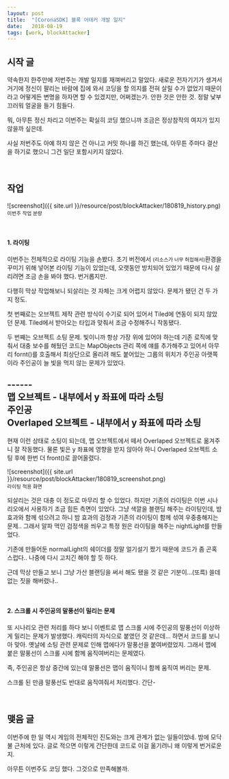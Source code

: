 ```yaml
---
layout: post
title:  "[CoronaSDK] 블록 어태커 개발 일지"
date:   2018-08-19
tags: [work, blockAttacker]
---
```


## 시작 글

  약속한지 한주만에 저번주는 개발 일지를 재껴버리고 말았다. 새로운 전자기기가 생겨서 거기에 정신이 팔리는 바람에 집에 와서 코딩을 할 의지를 전혀 살릴 수가 없었기 때문이라고 어떻게든 변명을 하자면 할 수 있겠지만, 어쩌겠는가. 안한 것은 안한 것. 정말 낯부끄러워 얼굴을 들기 힘들다.

  뭐, 아무튼 정신 차리고 이번주는 확실히 코딩 했으니까 조금은 정상참작의 여지가 있지 않을까 싶은데.

  사실 저번주도 아예 하지 않은 건 아니고 커밋 하나를 하긴 했는데, 아무튼 주마다 결산을 하기로 했으니 그건 일단 포함시키지 않았다.

<br>

## 작업

![screenshot]({{ site.url }}/resource/post/blockAttacker/180819_history.png)
<br>
<small>이번주 작업 분량</small>

<br>
<h4>1. 라이팅</h4>

  이번주는 전체적으로 라이팅 기능을 손봤다. 초기 버전에서 <small>(리소스가 너무 허접해서)</small>환경을 꾸미기 위해 넣어본 라이팅 기능이 있었는데, 오랫동안 방치되어 있었기 때문에 다시 살리려면 조금 손을 봐야 했다. 번거롭지만.

  다행히 막상 작업해보니 되살리는 것 자체는 크게 어렵지 않았다. 문제가 됐던 건 두 가지 정도.

  첫 번째로는 오브젝트 제작 관련 방식이 수기로 되어 있어서 Tiled에 연동이 되지 않았던 문제. Tiled에서 받아오는 타입과 맞춰서 조금 수정해주니 작동됐다.

  두 번째는 오브젝트 소팅 문제. 빛이니까 항상 가장 위에 있어야 하는데 기존 로직에 맞춰서 대충 보수를 해뒀던 코드는 MapObjects 관리 쪽에 얘를 추가해주고 있어서 아무리 fornt()를 호출해서 최상단으로 올리려 해도 붙어있는 그룹의 위치가 주인공 아랫쪽이라 주인공이 늘 빛을 먹지 않는 문제가 있었다.

  ------<br>
  맵 오브젝트 - 내부에서 y 좌표에 따라 소팅<br>
  주인공<br>
  Overlaped 오브젝트 - 내부에서 y 좌표에 따라 소팅<br>
  ------

  현재 이런 상태로 소팅이 되는데, 맵 오브젝트에서 떼서 Overlaped 오브젝트로 옮겨주니 잘 작동했다. 물론 빛은 y 좌표에 영향을 받지 않아야 하니 Overlaped 오브젝트 소팅 후에 한번 더 front()로 끌어올렸다.

  ![screenshot]({{ site.url }}/resource/post/blockAttacker/180819_screenshot.png)
<br>
<small>라이팅 적용 화면</small>

  되살리는 것은 대충 이 정도로 마무리 할 수 있었다. 하지만 기존의 라이팅은 이번 시나리오에서 사용하기 조금 힘든 측면이 있었다. 그냥 색깔을 블랜딩 해주는 라이팅인데, 밤 효과와 함께 섞으려고 하니 밤 효과의 검정과 기존의 라이팅이 함께 섞여 우중충해지는 문제.. 그래서 알파 먹인 검정색을 씌우고 특정 원은 라이팅을 해주는 nightLight를 만들었다.

  기존에 만들어둔 normalLight의 쉐이더를 정말 얼기설기 짰기 때문에 코드가 좀 곤혹스럽다.. 나중에 다시 고치긴 해야 할 듯 하다.

  근데 막상 만들고 보니 그냥 가산 블랜딩을 써서 해도 됐을 것 같은 기분이...(또륵) 쓸데 없는 짓을 해버렸나..

<br>
<h4> 2. 스크롤 시 주인공의 말풍선이 밀리는 문제 </h4>

  또 시나리오 관련 처리를 하다 보니 이벤트로 맵 스크롤 시에 주인공의 말풍선이 이상하게 밀리는 문제가 발생했다. 캐릭터의 자식으로 붙였던 것 같은데... 하면서 코드를 보니 아 맞아. 옛날에 소팅 관련 문제로 인해 맵에다가 말풍선을 붙여버렸었지. 그래서 맵에 붙은 말풍선이 스크롤 시에 함께 움직여버리는 문제였다.

  즉, 주인공은 항상 중간에 있는데 말풍선은 맵이 움직이니 함께 움직여 버리는 문제.

  스크롤 된 만큼 말풍선도 반대로 움직여줘서 처리했다. 간단-

<br>

## 맺음 글

  이번주에 한 일 역시 게임의 전체적인 진도와는 크게 관계가 없는 일들이었네. 밤에 모닥불 근처에 있다. 글로 적으면 이렇게 간단한데 코드로 이걸 옮기려니 왜 이렇게 번거로운지.

  아무튼 이번주도 코딩 했다. 그것으로 만족해볼까.